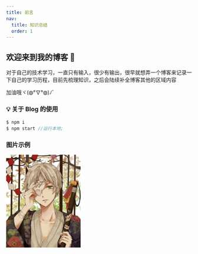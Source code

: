 ```yaml
---
title: 前言
nav:
  title: 知识总结
  order: 1
---
```


## 欢迎来到我的博客 👏

对于自己的技术学习，一直只有输入，很少有输出，很早就想弄一个博客来记录一下自己的学习历程，目前先梳理知识，之后会陆续补全博客其他的区域内容

加油哦ヾ(◍°∇°◍)ﾉﾞ

### 💡 关于 Blog 的使用

```js
$ npm i
$ npm start //运行本地;
```

### 图片示例

<img src="./../../static/pic.jpg" width=40%>
